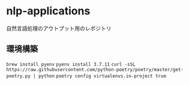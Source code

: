 # nlp-applications
自然言語処理のアウトプット用のレポジトリ

## 環境構築
`brew install pyenv`
`pyenv install 3.7.11`
`curl -sSL https://raw.githubusercontent.com/python-poetry/poetry/master/get-poetry.py | python`
`poetry config virtualenvs.in-project true`

